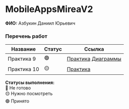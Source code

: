 # MobileAppsMireaV2

**ФИО:** Азбукин Даниил Юрьевич

### Перечень работ

Название            | Статус | Ссылка
--------------------|--------|--------
Практика 9 | 🟢 | <a href="https://github.com/MalakaVoid/MobileAppsMireaV2/tree/main/Lesson_9">Практика</a> <a href="https://github.com/MalakaVoid/MobileAppsMireaV2/blob/main/BooksProject/README.md">Диаграммы</a>
Практика 10 | 🟡 | <a href="https://github.com/MalakaVoid/MobileAppsMireaV2/tree/main/Lesson_10">Практика</a>

**Статусы выполнения:** <br>
🔴 Не готово <br>
🟡 Нужно посмотреть <br>
🟢 Принято <br>
